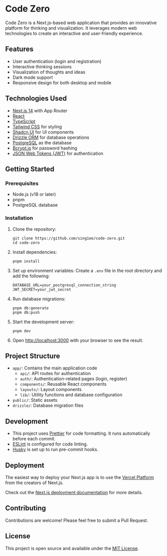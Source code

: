 # Code Zero

Code Zero is a Next.js-based web application that provides an innovative platform for thinking and visualization. It leverages modern web technologies to create an interactive and user-friendly experience.

## Features

- User authentication (login and registration)
- Interactive thinking sessions
- Visualization of thoughts and ideas
- Dark mode support
- Responsive design for both desktop and mobile

## Technologies Used

- [Next.js 14](https://nextjs.org/) with App Router
- [React](https://reactjs.org/)
- [TypeScript](https://www.typescriptlang.org/)
- [Tailwind CSS](https://tailwindcss.com/) for styling
- [Shadcn UI](https://ui.shadcn.com/) for UI components
- [Drizzle ORM](https://orm.drizzle.team/) for database operations
- [PostgreSQL](https://www.postgresql.org/) as the database
- [Bcrypt.js](https://github.com/dcodeIO/bcrypt.js/) for password hashing
- [JSON Web Tokens (JWT)](https://jwt.io/) for authentication

## Getting Started

### Prerequisites

- Node.js (v18 or later)
- pnpm
- PostgreSQL database

### Installation

1. Clone the repository:

   ```
   git clone https://github.com/sing1ee/code-zero.git
   cd code-zero
   ```

2. Install dependencies:

   ```
   pnpm install
   ```

3. Set up environment variables:
   Create a `.env` file in the root directory and add the following:

   ```
   DATABASE_URL=your_postgresql_connection_string
   JWT_SECRET=your_jwt_secret
   ```

4. Run database migrations:

   ```
   pnpm db:generate
   pnpm db:push
   ```

5. Start the development server:

   ```
   pnpm dev
   ```

6. Open [http://localhost:3000](http://localhost:3000) with your browser to see the result.

## Project Structure

- `app/`: Contains the main application code
  - `api/`: API routes for authentication
  - `auth/`: Authentication-related pages (login, register)
  - `components/`: Reusable React components
  - `layouts/`: Layout components
  - `lib/`: Utility functions and database configuration
- `public/`: Static assets
- `drizzle/`: Database migration files

## Development

- This project uses [Prettier](https://prettier.io/) for code formatting. It runs automatically before each commit.
- [ESLint](https://eslint.org/) is configured for code linting.
- [Husky](https://typicode.github.io/husky/#/) is set up to run pre-commit hooks.

## Deployment

The easiest way to deploy your Next.js app is to use the [Vercel Platform](https://vercel.com/new?utm_medium=default-template&filter=next.js&utm_source=create-next-app&utm_campaign=create-next-app-readme) from the creators of Next.js.

Check out the [Next.js deployment documentation](https://nextjs.org/docs/deployment) for more details.

## Contributing

Contributions are welcome! Please feel free to submit a Pull Request.

## License

This project is open source and available under the [MIT License](LICENSE).
